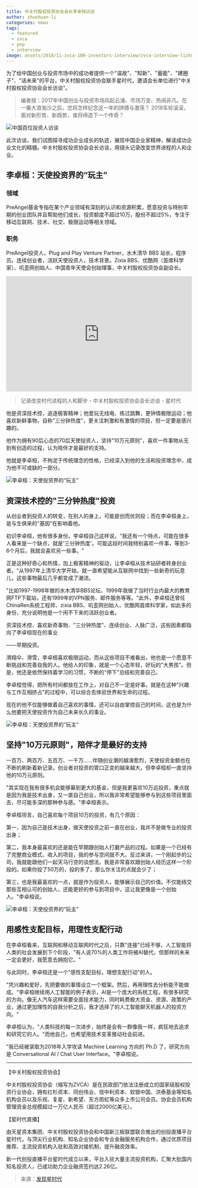```yaml
---
title: 中关村股权投资协会会长李卓桓访谈
author: zhuohuan-li
categories: news
tags:
  - featured
  - zvca
  - pnp
  - interview
image: assets/2018/11-zvca-100-investors-interview/zvca-interview-lizhuohuan.jpg
---
```


为了给中国创业与投资市场中的成功者提供一个"温故"、"知新"、"蓄能"、"建圈子"、"话未来"的平台，中关村股权投资协会联手星时代，邀请会长单位进行"中关村股权投资协会会长访谈"。

> 编者按：2017年中国创业与投资市场风起云涌、市场万变、热闹非凡。在一番大浪淘沙之后，您将怎样纪念这一年的拼搏与激荡？ 2018车轮滚滚，面对新形势、新趋势，谁将缔造下一个传奇？

![中国百位投资人访谈](/assets/2018/11-zvca-100-investors-interview/interview.jpg)

此次访谈，我们试图探寻成功企业成长的轨迹，展现中国企业家精神，解读成功企业文化的精髓。中关村股权投资协会会长访谈，用镜头记录改变世界进程的人和企业。

## 李卓桓：天使投资界的“玩主”

### 领域

PreAngel基金专指在某个产业领域有深刻的认识和资源积累，愿意投资与特别早期的创业团队并且帮助他们成长，投资额度不超过10万，股份不超过5%，专注于移动互联网、技术、社交、极限运动等相关领域。

### 职务

PreAngel投资人，Plug and Play Venture Partner，水木清华 BBS 站长，程序员。连续创业者，活跃天使投资人，技术背景。Zixia BBS、优酷网（首席科学家）、叽歪网创始人、中国青年天使会创始理事，中关村股权投资协会副会长。

<div class="zoom-container" style="
    position: relative;
    padding-bottom:56.25%;
    padding-top:30px;
    height:0;
    overflow:hidden;
">
  <iframe
    src="http://player.youku.com/embed/XMzI0OTcxMDcwOA=="
    width='510'
    height='498'
    allowfullscreen
    webkitallowfullscreen
    frameborder="0"
    style="
      position: absolute;
      top:0;
      left:0;
      width:100%;
      height:100%;
    "
  ></iframe>
</div>

> 记录改变时代进程的人和脚步 - 中关村股权投资协会会长访谈 - 星时代

他是资深技术控，追逐极客精神；他爱玩无线电、练过跳舞，更钟情极限运动；他喜欢新鲜事物，自称"三分钟热度"，更关注刺激和有激情的项目，但一定要是感兴趣的。

他作为拥有90后心态的70后天使投资人，坚持"10万元原则"，喜欢一件事物从无到有创造的过程，认为陪伴才是最好的支持。

他就是李卓桓，不拘泥于传统理念的性格，已经深入到他的生活和投资理念中，成为他不可或缺的一部分。

![李卓桓：天使投资界的“玩主”](/assets/2018/11-zvca-100-investors-interview/ceibs.jpg)

## 资深技术控的"三分钟热度"投资

从创业者到投资人的转变，在别人的身上，可能是创而优则投；而在李卓桓身上，是与生俱来的"基因"在影响着他。

初识李卓桓，他有很多身份。李卓桓自己这样说，"我还有一个特点，可能在很多人看来是一个缺点，就是'三分钟热度'。可能这段时间我特别喜欢一件事，等到3-6个月后，我就会喜欢另一些事。"

正是这种好奇心和热情，加上极客精神的驱动，让李卓桓从技术钻研者转身创业者。"从1997年上清华大学开始，就一直希望能从互联网中找到一些新奇的玩意儿，这些事物最后几乎都变成了潮流。

"比如1997-1998年做的水木清华BBS论坛、1999年我做了当时行业内最大的教育网FTP下载站，还有1999年的VPN服务、邮件服务等等。"此外，李卓桓还曾任ChinaRen系统工程师、zixia BBS、叽歪网创始人、优酷网首席科学家，如此多的身份，充分说明他是一个闲不下来的活跃创业者。

资深技术控、喜欢新奇事物、"三分钟热度"、连续创业、人脉广泛，这些因素都指向了李卓桓现在的事业

——早期投资。

滑翔伞、滑雪，李卓桓喜欢极限运动，而从这些项目不难看出，他也是一个愿意不断挑战和完善自我的人。他给人的印象，就是一个心态年轻，好玩的"大男孩"。但是，他还是依然保持着学习的习惯，不断的"停下"总结和完善自己。

李卓桓觉得，把所有时间都放在工作上，对自己不一定是好事。就是在这种"兴趣与工作互相挤占"的过程中，可以综合去体验世界和生命的过程。

现在的他不仅能够做着自己喜欢的事情，还可以自由掌控自己的时间，这也是为什么他要把天使投资作为自己未来长久的事业。

![李卓桓：天使投资界的“玩主”](/assets/2018/11-zvca-100-investors-interview/ski.jpg)

## 坚持"10万元原则"，陪伴才是最好的支持

一百万、两百万、五百万、一千万……伴随创业潮的越演愈烈，天使投资金额也在不断的刷新着新记录。创业者对投资的胃口正变的越来越大，但李卓桓却一直坚持他的10万元原则。

"其实现在我有很多机会能够募到更大的基金，但是我更喜欢10万远投资，重点就是因为我是技术出身，又一直自己创业，所以我非常希望能够参与到这些项目里面去，尽可能多深的那种参与感。"李卓桓表示。

李卓桓坦言，自己喜欢每个项目10万的投资，有几个原因：

第一，因为自己是技术出身，做天使投资之前一直在创业，我并不是做专业的投资出身；

第二，我本身最喜欢的还是能在早期跟创始人打磨产品的过程。如果是一个已经有了完整商业模式、收入的项目，我的参与空间就不大。反过来讲，一个刚起步的公司，我就能跟他们一起天马行空的谈想法，我是非常喜欢跟创始人经历这样一个阶段的。如果你投了50万的，投的多了，那么你关注的点就会少了；

第三，也是我最喜欢的一点，就是作为投资人，能够展示自己的价值。不仅能结交那些互相认可的创始人，还能更好的参与到项目中，这让我更像是一个创始人。"李卓桓说。

![李卓桓：天使投资界的“玩主”](/assets/2018/11-zvca-100-investors-interview/paragliding.jpg)

## 用感性支配目标，用理性支配行动

在李卓桓看来，互联网和移动互联网时代之后，只靠"连接"已经不够，人工智能将人类的社会发展到下个阶段，"有人说70%的人类工作将被AI替代，但那样的未来一定会更好，我愿意去拥抱它。"

与此同时，李卓桓还是一个"感性支配目标，理想支配行动"的人。

"凭兴趣和爱好，先把要做的事情设立一个框架。然后，再用理性去分析能不能做成。"李卓桓继续用人工智能的例子表示，AI是一个庞大的系统工程，有很多研究的方向。像无人汽车这样需要全面技术能力，同时耗费极大资金、资源、政策的产业，通过更加理性的自我分析之后，我才选择了的人工智能聊天机器人的投资方向。"

李卓桓认为，"人类科技的每一次进步，始终是会有一群像我一样，疯狂地去追求和研究它的人。"而他自己，也希望用技术变革推动社会前进。

"我已经被录取为2018年入学攻读 Machine Learning 方向的 Ph.D 了，研究方向是 Conversational AI / Chat User Interface。"李卓桓说。

-----

【中关村股权投资协会】

中关村股权投资协会（缩写为ZVCA）是在民政部门依法注册成立的国家级股权投资行业协会，拥有红杉资本、同创伟业、信中利资本、软银中国、洪泰基金等知名机构会员以及乐视、复星、新希望、东方雨虹等众多上市公司会员。协会会员机构管理资金总规模超过一万亿人民币（超过2000亿美元）。

【星时代直播】

由天星资本集团、中关村股权投资协会和中国新三板联盟联合推出的创投直播平台星时代，与顶尖行业机构、知名企业协会和专业金融服务机构合作，通过优质项目推荐、主流投资机构入驻和高效对接机制，提升融资效率。

新一代创投直播平台星时代成立以来，平台入驻大量主流投资机构，汇聚大批国内知名投资人，已成功助力企业融资签约达2.26亿。

> 来源：[发现星时代](http://www.twoeggz.com/news/12220850.html)
